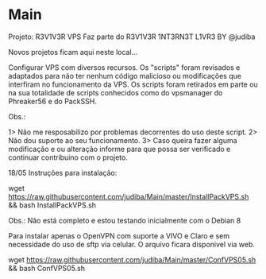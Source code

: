 # Main
Projeto: R3V1V3R VPS
Faz parte do R3V1V3R 1NT3RN3T L1VR3
BY @judiba

Novos projetos ficam aqui neste local...

Configurar VPS com diversos recursos.
Os "scripts" foram revisados e adaptados para não ter nenhum código malicioso ou modificações que interfiram no funcionamento da VPS. Os scripts foram retirados em parte ou na sua totalidade de scripts conhecidos como do vpsmanager do Phreaker56 e do PackSSH.

Obs.:

1> Não me resposabilizo por problemas decorrentes do uso deste script.
2> Não dou suporte ao seu funcionamento.
3> Caso queira fazer alguma modificação e ou alteração informe para que possa ser verificado e continuar contribuino com o projeto.

18/05
Instruções para instalação:

wget https://raw.githubusercontent.com/judiba/Main/master/InstallPackVPS.sh && bash InstallPackVPS.sh

Obs.: Não está completo e estou testando inicialmente com o Debian 8

Para instalar apenas o OpenVPN com suporte a VIVO e Claro e sem necessidade do uso de sftp via celular. O arquivo ficara disponivel via web.

wget https://raw.githubusercontent.com/judiba/Main/master/ConfVPS05.sh && bash ConfVPS05.sh
